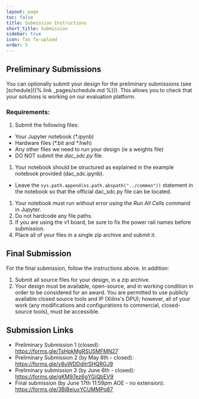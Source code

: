 ```yaml
---
layout: page
toc: false
title: Submission Instructions
short_title: Submission
sidebar: true
icon: fas fa-upload
order: 5
---
```


## Preliminary Submissions
You can optionally submit your design for the preliminary submissions (see [schedule]({% link _pages/schedule.md %})). This allows you to check that your solutions is working on our evaluation platform. 

### Requirements:

1. Submit the following files:
  * Your Jupyter notebook (*.ipynb)
  * Hardware files (*.bit and *.hwh)
  * Any other files we need to run your design (ie a weights file)
  * DO NOT submit the *dac_sdc.py* file.  

1. Your notebook should be structured as explained in the example notebook provided (dac_sdc.ipynb).
  * Leave the `sys.path.append(os.path.abspath("../common"))` statement in the notebook so that the official dac_sdc.py file can be located.
1. Your notebook must run without error using the *Run All Cells* command in Jupyter.
1. Do not hardcode any file paths. 
1. If you are using the v1 board, be sure to fix the power rail names before submission. 
1. Place all of your files in a single zip archive and submit it.

## Final Submission
For the final submission, follow the instructions above. In addition:

1. Submit all source files for your design, in a zip archive.
1. Your design must be available, open-source, and in working condition in order to be considered for an award. You are permitted to use publicly available closed source tools and IP (Xilinx's DPU); however, all of your work (any modifications and configurations to commercial, closed-source tools), must be accessible.

## Submission Links

* Preliminary Submission 1 (closed): <https://forms.gle/TsHpkMgRSU5MFMN27>
* Preliminary Submission 2 (by May 8th - closed): <https://forms.gle/y8uWDDditrSHQRGJ9>
* Preliminary submission 3 (by June 6th - closed): <https://forms.gle/gKM97ez6gYGiQbEV9>
* Final submission (by June 17th 11:59pm AOE - no extension): <https://forms.gle/3BiBeiuxYCUMMPq87>
